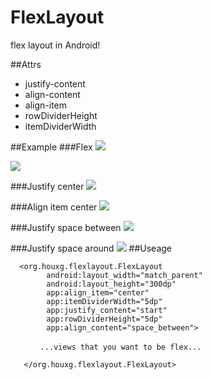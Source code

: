 # FlexLayout
flex layout in Android!

##Attrs
- justify-content
- align-content
- align-item
- rowDividerHeight
- itemDividerWidth

##Example
###Flex
![](https://raw.githubusercontent.com/houxg/FlexLayout/master/screenshot/flex.png)

![](https://raw.githubusercontent.com/houxg/FlexLayout/master/screenshot/flex2.png)

###Justify center
![](https://raw.githubusercontent.com/houxg/FlexLayout/master/screenshot/justify_center.png)

###Align item center
![](https://raw.githubusercontent.com/houxg/FlexLayout/master/screenshot/align_item_center.png)

###Justify space between
![](https://raw.githubusercontent.com/houxg/FlexLayout/master/screenshot/justify_space_between.png)

###Justify space around
![](https://raw.githubusercontent.com/houxg/FlexLayout/master/screenshot/justify_space_around.png)
##Useage
```
  <org.houxg.flexlayout.FlexLayout
        android:layout_width="match_parent"
        android:layout_height="300dp"
        app:align_item="center"
        app:itemDividerWidth="5dp"
        app:justify_content="start"
        app:rowDividerHeight="5dp"
        app:align_content="space_between">

　　　　...views that you want to be flex...

   </org.houxg.flexlayout.FlexLayout>
```